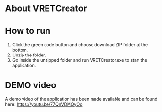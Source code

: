 # About VRETCreator 


# How to run
1. Click the green code button and choose download ZIP folder at the bottom.
2. Unzip the folder.
3. Go inside the unzipped folder and run VRETCreator.exe to start the application. 

# DEMO video
A demo video of the application has been made available and can be found here: https://youtu.be/77QnVDMQyOo
